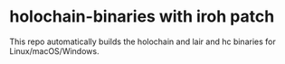 # holochain-binaries with iroh patch

This repo automatically builds the holochain and lair and hc binaries for Linux/macOS/Windows.
